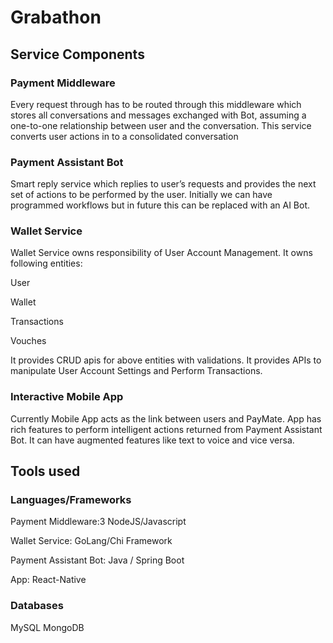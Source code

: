 # Grabathon #
## Service Components ##


### Payment Middleware ###


Every request through has to be routed through this middleware which stores all conversations and messages exchanged with Bot, assuming a one-to-one relationship between user and the conversation. This service converts user actions in to a consolidated conversation
### Payment Assistant Bot ###


Smart reply service which replies to user’s requests and provides the next set of actions to be performed by the user. Initially we can have programmed workflows but in future this can be replaced with an AI Bot. 

### Wallet Service ###


Wallet Service owns responsibility of User Account Management. It owns following entities:

User

Wallet

Transactions

Vouches

It provides CRUD apis for above entities with validations. It provides APIs to manipulate User Account Settings and Perform Transactions.
### Interactive Mobile App ###


Currently Mobile App acts as the link between users and PayMate. App has rich features to perform intelligent actions returned from Payment Assistant Bot. It can have augmented features like text to voice and vice versa. 

## Tools used ##
### Languages/Frameworks ###
Payment Middleware:3 NodeJS/Javascript


Wallet Service: GoLang/Chi Framework


Payment Assistant Bot: Java / Spring Boot

App: React-Native 
### Databases ###
MySQL
MongoDB
